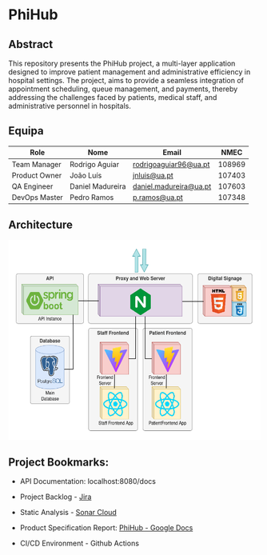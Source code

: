 # PhiHub

## Abstract

This repository presents the PhiHub project, a multi-layer application designed to improve patient management and administrative efficiency in hospital settings. The project, aims to provide a seamless integration of appointment scheduling, queue management, and payments, thereby addressing the challenges faced by patients, medical staff, and administrative personnel in hospitals.

## Equipa

| Role          | Nome             | **Email**              | NMEC   
| ------------- | ---------------- | ---------------------- | ------ 
| Team Manager  | Rodrigo Aguiar   | rodrigoaguiar96@ua.pt  | 108969
| Product Owner | João Luís        | jnluis@ua.pt           | 107403
| QA Engineer   | Daniel Madureira | daniel.madureira@ua.pt | 107603
| DevOps Master | Pedro Ramos      | p.ramos@ua.pt          | 107348

## Architecture

<p align="center">
    <img height="400px;" src="docs/diagrams/architecture.png">
</p>

## Project Bookmarks: 

- API Documentation: localhost:8080/docs

- Project Backlog - [Jira](https://ua-team-n2bc7vdc.atlassian.net/jira/software/projects/PHIH/boards/2?atlOrigin=eyJpIjoiZjAwNmM1NTcwZTZlNGJhMjlhYzgxNTg3NGZlOGFjMWMiLCJwIjoiaiJ9) 

- Static Analysis - [Sonar Cloud](https://sonarcloud.io/summary/overall?id=PhiHub-UA_Patient-Backend)

- Product Specification Report: [PhiHub - Google Docs](https://docs.google.com/document/d/1YBmS7e0aVOPJ0aEdWH9sRwEJVAxUyuLt/edit)

- CI/CD Environment - Github Actions
